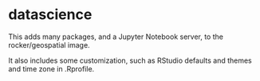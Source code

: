 # datascience

This adds many packages, and a Jupyter Notebook server, to the rocker/geospatial image.

It also includes some customization, such as RStudio defaults and themes and time zone in .Rprofile.
